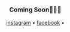<div align="center">
  <h3>Coming Soon🤘🏻🔥</h3>
  <p align="center">
    <a target="_blank" href="https://www.instagram.com/_as_not/?hl=en">instagram</a> •
    <a target="_blank" href="https://www.facebook.com/anurak.suriwongna/">facebook</a> •
   
  </p>
